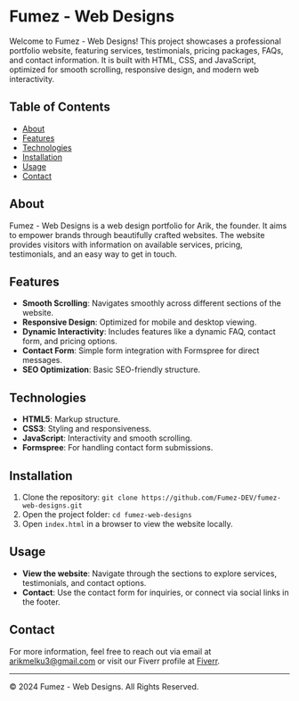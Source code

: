 # Fumez - Web Designs

Welcome to Fumez - Web Designs! This project showcases a professional portfolio website, featuring services, testimonials, pricing packages, FAQs, and contact information. It is built with HTML, CSS, and JavaScript, optimized for smooth scrolling, responsive design, and modern web interactivity.

## Table of Contents
- [About](#about)
- [Features](#features)
- [Technologies](#technologies)
- [Installation](#installation)
- [Usage](#usage)
- [Contact](#contact)

## About
Fumez - Web Designs is a web design portfolio for Arik, the founder. It aims to empower brands through beautifully crafted websites. The website provides visitors with information on available services, pricing, testimonials, and an easy way to get in touch.

## Features
- **Smooth Scrolling**: Navigates smoothly across different sections of the website.
- **Responsive Design**: Optimized for mobile and desktop viewing.
- **Dynamic Interactivity**: Includes features like a dynamic FAQ, contact form, and pricing options.
- **Contact Form**: Simple form integration with Formspree for direct messages.
- **SEO Optimization**: Basic SEO-friendly structure.

## Technologies
- **HTML5**: Markup structure.
- **CSS3**: Styling and responsiveness.
- **JavaScript**: Interactivity and smooth scrolling.
- **Formspree**: For handling contact form submissions.

## Installation
1. Clone the repository: `git clone https://github.com/Fumez-DEV/fumez-web-designs.git`
2. Open the project folder: `cd fumez-web-designs`
3. Open `index.html` in a browser to view the website locally.

## Usage
- **View the website**: Navigate through the sections to explore services, testimonials, and contact options.
- **Contact**: Use the contact form for inquiries, or connect via social links in the footer.

## Contact
For more information, feel free to reach out via email at arikmelku3@gmail.com or visit our Fiverr profile at [Fiverr](https://www.fiverr.com/fumezarik).

---
© 2024 Fumez - Web Designs. All Rights Reserved.
